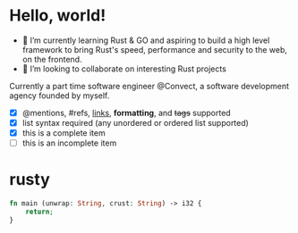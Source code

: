 # Hello, world!


- 🌱 I’m currently learning Rust & GO and aspiring to build a high level framework to bring Rust's speed, performance and security to the web, on the frontend.
- 👯 I’m looking to collaborate on interesting Rust projects

Currently a part time software engineer @Convect, a software development agency founded by myself.

- [x] @mentions, #refs, [links](), **formatting**, and <del>tags</del> supported
- [x] list syntax required (any unordered or ordered list supported)
- [x] this is a complete item
- [ ] this is an incomplete item

# rusty
```php
fn main (unwrap: String, crust: String) -> i32 {
    return;
}
```
